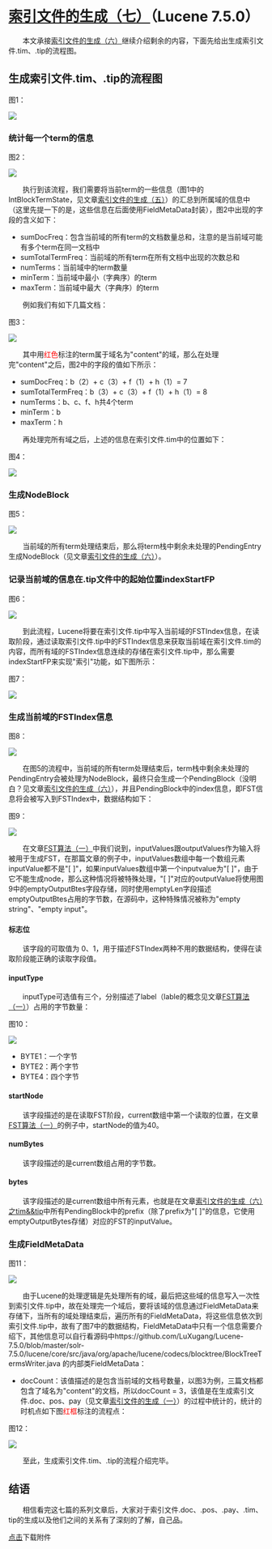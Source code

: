 # [索引文件的生成（七）](https://www.amazingkoala.com.cn/Lucene/Index/)（Lucene 7.5.0）

&emsp;&emsp;本文承接[索引文件的生成（六）](https://www.amazingkoala.com.cn/Lucene/Index/2020/0115/126.html)继续介绍剩余的内容，下面先给出生成索引文件.tim、.tip的流程图。

## 生成索引文件.tim、.tip的流程图

图1：

<img src="索引文件的生成（七）-image/1.png">

### 统计每一个term的信息

图2：

<img src="索引文件的生成（七）-image/2.png">

&emsp;&emsp;执行到该流程，我们需要将当前term的一些信息（图1中的IntBlockTermState，见文章[索引文件的生成（五）](https://www.amazingkoala.com.cn/Lucene/Index/2020/0110/125.html)）的汇总到所属域的信息中（这里先提一下的是，这些信息在后面使用FieldMetaData封装），图2中出现的字段的含义如下：

- sumDocFreq：包含当前域的所有term的文档数量总和，注意的是当前域可能有多个term在同一文档中
- sumTotalTermFreq：当前域的所有term在所有文档中出现的次数总和
- numTerms：当前域中的term数量
- minTerm：当前域中最小（字典序）的term
- maxTerm：当前域中最大（字典序）的term

&emsp;&emsp;例如我们有如下几篇文档：

图3：

<img src="索引文件的生成（七）-image/3.png">

&emsp;&emsp;其中用<font color=Red>红色</font>标注的term属于域名为"content"的域，那么在处理完"content"之后，图2中的字段的值如下所示：

- sumDocFreq：b（2）+ c（3）+ f（1）+ h（1）= 7
- sumTotalTermFreq：b（3）+ c（3）+ f（1）+ h（1）= 8
- numTerms：b、c、f、h共4个term
- minTerm：b
- maxTerm：h

&emsp;&emsp;再处理完所有域之后，上述的信息在索引文件.tim中的位置如下：

图4：

<img src="索引文件的生成（七）-image/4.png">

### 生成NodeBlock

图5：

<img src="索引文件的生成（七）-image/5.png">

&emsp;&emsp;当前域的所有term处理结束后，那么将term栈中剩余未处理的PendingEntry生成NodeBlock（见文章[索引文件的生成（六）](https://www.amazingkoala.com.cn/Lucene/Index/2020/0115/126.html)）。

### 记录当前域的信息在.tip文件中的起始位置indexStartFP

图6：

<img src="索引文件的生成（七）-image/6.png">

&emsp;&emsp;到此流程，Lucene将要在索引文件.tip中写入当前域的FSTIndex信息，在读取阶段，通过读取索引文件.tip中的FSTIndex信息来获取当前域在索引文件.tim的内容，而所有域的FSTIndex信息连续的存储在索引文件.tip中，那么需要indexStartFP来实现"索引"功能，如下图所示：

图7：

<img src="索引文件的生成（七）-image/7.png">

### 生成当前域的FSTIndex信息

图8：

<img src="索引文件的生成（七）-image/8.png">

&emsp;&emsp;在图5的流程中，当前域的所有term处理结束后，term栈中剩余未处理的PendingEntry会被处理为NodeBlock，最终只会生成一个PendingBlock（没明白？见文章[索引文件的生成（六）](https://www.amazingkoala.com.cn/Lucene/Index/2020/0115/126.html)），并且PendingBlock中的index信息，即FST信息将会被写入到FSTIndex中，数据结构如下：

图9：

<img src="索引文件的生成（七）-image/9.png">

&emsp;&emsp;在文章[FST算法（一）](https://www.amazingkoala.com.cn/Lucene/yasuocunchu/2019/0220/35.html)中我们说到，inputValues跟outputValues作为输入将被用于生成FST，在那篇文章的例子中，inputValues数组中每一个数组元素inputValue都不是"[ ]"，如果inputValues数组中第一个inputvalue为"[ ]"，由于它不能生成node，那么这种情况将被特殊处理，"[ ]"对应的outputValue将使用图9中的emptyOutputBtes字段存储，同时使用emptyLen字段描述emptyOutputBtes占用的字节数，在源码中，这种特殊情况被称为"empty string"、"empty input"。

#### 标志位

&emsp;&emsp;该字段的可取值为 0、1，用于描述FSTIndex两种不用的数据结构，使得在读取阶段能正确的读取字段值。

#### inputType

&emsp;&emsp;inputType可选值有三个，分别描述了label（lable的概念见文章[FST算法（一）](https://www.amazingkoala.com.cn/Lucene/yasuocunchu/2019/0220/35.html)）占用的字节数量：

图10：

<img src="索引文件的生成（七）-image/10.png">

- BYTE1：一个字节
- BYTE2：两个字节
- BYTE4：四个字节

#### startNode

&emsp;&emsp;该字段描述的是在读取FST阶段，current数组中第一个读取的位置，在文章[FST算法（一）](https://www.amazingkoala.com.cn/Lucene/yasuocunchu/2019/0220/35.html)的例子中，startNode的值为40。

#### numBytes

&emsp;&emsp;该字段描述的是current数组占用的字节数。

#### bytes

&emsp;&emsp;该字段描述的是current数组中所有元素，也就是在文章[索引文件的生成（六）之tim&&tip](https://www.amazingkoala.com.cn/Lucene/Index/2020/0115/126.html)中所有PendingBlock中的prefix（除了prefix为"[ ]"的信息，它使用emptyOutputBytes存储）对应的FST的inputValue。


### 生成FieldMetaData

图11：

<img src="索引文件的生成（七）-image/11.png">

&emsp;&emsp;由于Lucene的处理逻辑是先处理所有的域，最后把这些域的信息写入一次性到索引文件.tip中，故在处理完一个域后，要将该域的信息通过FieldMetaData来存储下，当所有的域处理结束后，遍历所有的FieldMetaData，将这些信息依次到索引文件.tip中，故有了图7中的数据结构，FieldMetaData中只有一个信息需要介绍下，其他信息可以自行看源码中https://github.com/LuXugang/Lucene-7.5.0/blob/master/solr-7.5.0/lucene/core/src/java/org/apache/lucene/codecs/blocktree/BlockTreeTermsWriter.java 的内部类FieldMetaData：

- docCount：该值描述的是包含当前域的文档号数量，以图3为例，三篇文档都包含了域名为"content"的文档，所以docCount = 3，该值是在生成索引文件.doc、pos、pay（见文章[索引文件的生成（一）](https://www.amazingkoala.com.cn/Lucene/Index/2019/1226/121.html)）的过程中统计的，统计的时机点如下图<font color=Red>红框</font>标注的流程点：

图12：

<img src="索引文件的生成（七）-image/12.png">

&emsp;&emsp;至此，生成索引文件.tim、.tip的流程介绍完毕。

## 结语

&emsp;&emsp;相信看完这七篇的系列文章后，大家对于索引文件.doc、.pos、.pay、.tim、tip的生成以及他们之间的关系有了深刻的了解，自己品。

[点击](http://www.amazingkoala.com.cn/attachment/Lucene/Index/索引文件的生成/索引文件的生成（七）/索引文件的生成（七）.zip)下载附件